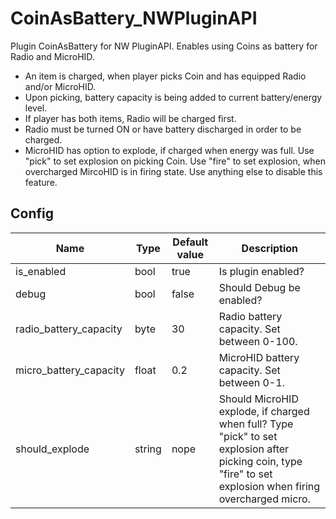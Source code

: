 # CoinAsBattery_NWPluginAPI
Plugin CoinAsBattery for NW PluginAPI. Enables using Coins as battery for Radio and MicroHID.
- An item is charged, when player picks Coin and has equipped Radio and/or MicroHID.
- Upon picking, battery capacity is being added to current battery/energy level.
- If player has both items, Radio will be charged first.
- Radio must be turned ON or have battery discharged in order to be charged.
- MicroHID has option to explode, if charged when energy was full. Use "pick" to set explosion on picking Coin. Use "fire" to set explosion, when overcharged MircoHID is in firing state. Use anything else to disable this feature.

## Config
|Name|Type|Default value|Description|
|---|---|---|---|
|is_enabled|bool|true|Is plugin enabled?|
|debug|bool|false|Should Debug be enabled?|
|radio_battery_capacity|byte|30|Radio battery capacity. Set between 0-100.|
|micro_battery_capacity|float|0.2|MicroHID battery capacity. Set between 0-1.|
|should_explode|string|nope|Should MicroHID explode, if charged when full? Type "pick" to set explosion after picking coin, type "fire" to set explosion when firing overcharged micro.|
